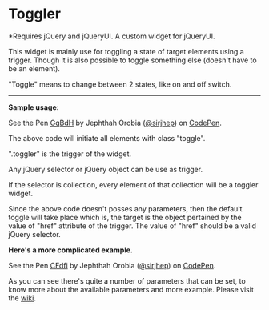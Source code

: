 Toggler
=======
*Requires jQuery and jQueryUI.
A custom widget for jQueryUI.

This widget is mainly use for toggling a state of target elements using a trigger.
Though it is also possible to toggle something else (doesn't have to be an element).

"Toggle" means to change between 2 states, like on and off switch.

-------------
**Sample usage:**

<p data-height="169" data-theme-id="0" data-slug-hash="GqBdH" data-default-tab="result" data-user="sirjhep" class='codepen'>See the Pen <a href='http://codepen.io/sirjhep/pen/GqBdH/'>GqBdH</a> by Jephthah Orobia (<a href='http://codepen.io/sirjhep'>@sirjhep</a>) on <a href='http://codepen.io'>CodePen</a>.</p>
<script src="http://codepen.io/assets/embed/ei.js"></script>

The above code will initiate all elements with class "toggle".

".toggler" is the trigger of the widget.

Any jQuery selector or jQuery object can be use as trigger.

If the selector is collection, every element of that collection will be a toggler widget.

Since the above code doesn't posses any parameters, then the default toggle will take place which is, the target is the object pertained by the value of "href" attribute of the trigger. The value of "href" should be a valid jQuery selector.

**Here's a more complicated example.**

<p data-height="294" data-theme-id="9193" data-slug-hash="CFdfi" data-default-tab="result" data-user="sirjhep" class='codepen'>See the Pen <a href='http://codepen.io/sirjhep/pen/CFdfi/'>CFdfi</a> by Jephthah Orobia (<a href='http://codepen.io/sirjhep'>@sirjhep</a>) on <a href='http://codepen.io'>CodePen</a>.</p>
<script src="http://codepen.io/assets/embed/ei.js"></script>

As you can see there's quite a number of parameters that can be set, to know more about the available parameters and more example. Please visit the [wiki](https://github.com/sirjhep/Toggler/wiki).
